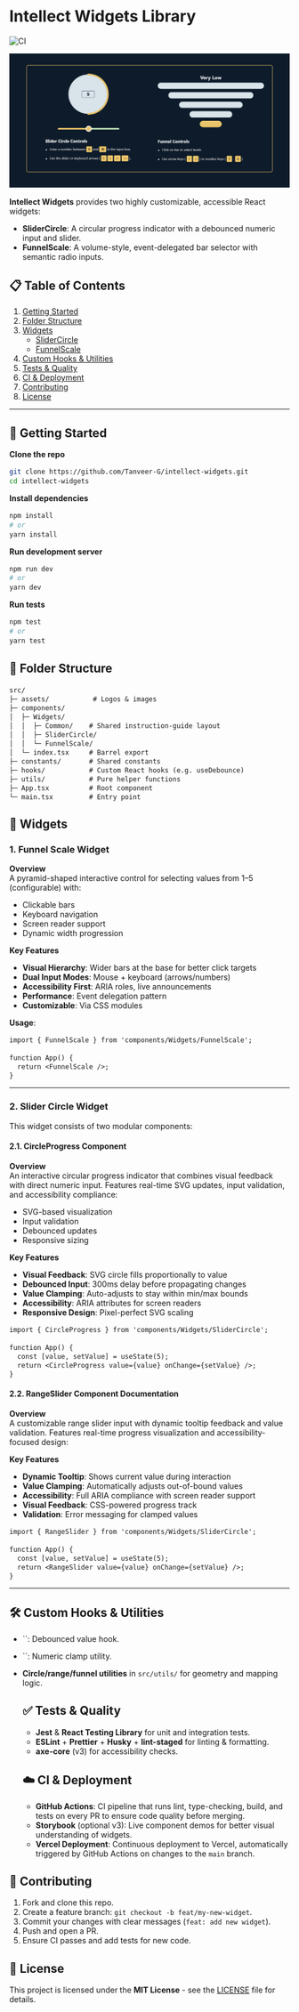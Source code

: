 # Intellect Widgets Library

&#x20;&#x20;

![CI](https://github.com/Tanveer-G/intellect-widgets/actions/workflows/intellect-widget-ci.yml/badge.svg)

![Home Screen or OpenGraph Image](./public/og.webp)

**Intellect Widgets** provides two highly customizable, accessible React widgets:

- **SliderCircle**: A circular progress indicator with a debounced numeric input and slider.
- **FunnelScale**: A volume-style, event-delegated bar selector with semantic radio inputs.

## 📋 Table of Contents

1. [Getting Started](#-getting-started)
2. [Folder Structure](#-folder-structure)
3. [Widgets](#-widgets)
   - [SliderCircle](#slidercircle)
   - [FunnelScale](#funnelscale)
4. [Custom Hooks & Utilities](#-custom-hooks--utilities)
5. [Tests & Quality](#-tests--quality)
6. [CI & Deployment](#-ci--deployment)
7. [Contributing](#-contributing)
8. [License](#-license)

---

## 🚀 Getting Started

**Clone the repo**

```bash
git clone https://github.com/Tanveer-G/intellect-widgets.git
cd intellect-widgets
```

**Install dependencies**

```bash
npm install
# or
yarn install
```

**Run development server**

```bash
npm run dev
# or
yarn dev
```

**Run tests**

```bash
npm test
# or
yarn test
```

## 📂 Folder Structure

```
src/
├─ assets/           # Logos & images
├─ components/
│  ├─ Widgets/
│  │  ├─ Common/    # Shared instruction-guide layout
│  │  ├─ SliderCircle/
│  │  └─ FunnelScale/
│  └─ index.tsx     # Barrel export
├─ constants/       # Shared constants
├─ hooks/           # Custom React hooks (e.g. useDebounce)
├─ utils/           # Pure helper functions
├─ App.tsx          # Root component
└─ main.tsx         # Entry point
```

## 🧩 Widgets

### 1. Funnel Scale Widget

**Overview**  
A pyramid-shaped interactive control for selecting values from 1–5 (configurable) with:
- Clickable bars
- Keyboard navigation
- Screen reader support
- Dynamic width progression

**Key Features**
- **Visual Hierarchy**: Wider bars at the base for better click targets
- **Dual Input Modes**: Mouse + keyboard (arrows/numbers)
- **Accessibility First**: ARIA roles, live announcements
- **Performance**: Event delegation pattern
- **Customizable**: Via CSS modules

**Usage**:
```tsx
import { FunnelScale } from 'components/Widgets/FunnelScale';

function App() {
  return <FunnelScale />;
}
```

---

### 2. Slider Circle Widget

This widget consists of two modular components:

#### 2.1. CircleProgress Component

**Overview**  
An interactive circular progress indicator that combines visual feedback with direct numeric input. Features real-time SVG updates, input validation, and accessibility compliance:
- SVG-based visualization
- Input validation
- Debounced updates
- Responsive sizing

**Key Features**
- **Visual Feedback**: SVG circle fills proportionally to value
- **Debounced Input**: 300ms delay before propagating changes
- **Value Clamping**: Auto-adjusts to stay within min/max bounds
- **Accessibility**: ARIA attributes for screen readers
- **Responsive Design**: Pixel-perfect SVG scaling

```tsx
import { CircleProgress } from 'components/Widgets/SliderCircle';

function App() {
  const [value, setValue] = useState(5);
  return <CircleProgress value={value} onChange={setValue} />;
}
```

#### 2.2. RangeSlider Component Documentation

**Overview**  
A customizable range slider input with dynamic tooltip feedback and value validation. Features real-time progress visualization and accessibility-focused design:

**Key Features**
- **Dynamic Tooltip**: Shows current value during interaction
- **Value Clamping**: Automatically adjusts out-of-bound values
- **Accessibility**: Full ARIA compliance with screen reader support
- **Visual Feedback**: CSS-powered progress track
- **Validation**: Error messaging for clamped values

```tsx
import { RangeSlider } from 'components/Widgets/SliderCircle';

function App() {
  const [value, setValue] = useState(5);
  return <RangeSlider value={value} onChange={setValue} />;
}
```

---

## 🛠 Custom Hooks & Utilities

- ``: Debounced value hook.
- ``: Numeric clamp utility.
- **Circle/range/funnel utilities** in `src/utils/` for geometry and mapping logic.

  ## ✅ Tests & Quality

  - **Jest** & **React Testing Library** for unit and integration tests.
  - **ESLint** + **Prettier** + **Husky** + **lint-staged** for linting & formatting.
  - **axe-core** (v3) for accessibility checks.

  ## ☁️ CI & Deployment

  - **GitHub Actions**: CI pipeline that runs lint, type-checking, build, and tests on every PR to ensure code quality before merging.
  - **Storybook** (optional v3): Live component demos for better visual understanding of widgets.
  - **Vercel Deployment**: Continuous deployment to Vercel, automatically triggered by GitHub Actions on changes to the `main` branch.

## 🤝 Contributing

1. Fork and clone this repo.
2. Create a feature branch: `git checkout -b feat/my-new-widget`.
3. Commit your changes with clear messages (`feat: add new widget`).
4. Push and open a PR.
5. Ensure CI passes and add tests for new code.

## 📄 License

This project is licensed under the **MIT License** - see the [LICENSE](LICENSE) file for details.

